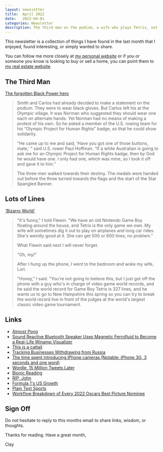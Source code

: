 ```yaml
---
layout: newsletter
title:  April 2022
date:   2022-04-01
categories: Newsletter
description: The third man on the podium, a wife who plays Tetris, not Pong, cattails bursting, Bionic Reading, the best commercial, movie-making details of the best picture nominees
---
```


This newsletter is a collection of things I have found in the last month that I enjoyed, found interesting, or simply wanted to share.

You can follow me more closely at [my personal website](http://claycarson.net "Personal Website") or if you or someone you know is looking to buy or sell a home, you can point them to [my real estate website](http://claycarson.com "Business Website ").

## The Third Man

[The forgotten Black Power hero](https://www.cnn.com/2012/04/24/sport/olympics-norman-black-power/index.html)

> Smith and Carlos had already decided to make a statement on the podium. They were to wear black gloves. But Carlos left his at the Olympic village. It was Norman who suggested they should wear one each on alternate hands. Yet Norman had no means of making a protest of his own. So he asked a member of the U.S. rowing team for his “Olympic Project for Human Rights” badge, so that he could show solidarity.
> 
> “He came up to me and said, ‘Have you got one of those buttons, mate,’ ” said U.S. rower Paul Hoffman. “If a white Australian is going to ask me for an Olympic Project for Human Rights badge, then by God he would have one. I only had one, which was mine, so I took it off and gave it to him.”
> 
> The three men walked towards their destiny. The medals were handed out before the three turned towards the flags and the start of the Star Spangled Banner.
 
## Lots of Lines

['Bizarro World'](https://archive.boston.com/news/globe/magazine/articles/2007/08/19/bizarro_world/)

> "It's funny," I told Flewin. "We have an old Nintendo Game Boy floating around the house, and Tetris is the only game we own. My wife will sometimes dig it out to play on airplanes and long car rides. She's weirdly good at it. She can get 500 or 600 lines, no problem."
> 
> What Flewin said next I will never forget.
> 
> "Oh, my!"
> 
> After I hung up the phone, I went to the bedroom and woke my wife, Lori.
> 
> "Honey," I said. "You're not going to believe this, but I just got off the phone with a guy who's in charge of video game world records, and he said the world record for Game Boy Tetris is 327 lines, and he wants us to go to New Hampshire this spring so you can try to break the world record live in front of the judges at the world's largest classic video game tournament.
 
## Links

- [Almost Pong](https://www.lessmilk.com/almost-pong/ "Almost Pong")
- [Sound Reactive Bluetooth Speaker Uses Magnetic Ferrofluid to Become a Real-Life Winamp Visualizer](https://gizmodo.com/sound-reactive-bluetooth-speaker-uses-magnetic-ferroflu-1846729756 "Sound Reactive Bluetooth Speaker Uses Magnetic Ferrofluid to Become a Real-Life Winamp Visualizer")
- [This is a cattail](https://twitter.com/gunsnrosesgirl3/status/1488473696419430408 "This is a cattail")
- [Tracking Businesses Withdrawing from Russia](https://www.coalitionforukraine.com "Tracking Businesses Withdrawing from Russia")
- [The time spent introducing iPhone cameras (Notable: iPhone 3G, 3 seconds and one word)](https://twitter.com/lee94josh/status/1501563774138036230/photo/1 "The time spent introducing iPhone cameras (Notable: iPhone 3G, 3 seconds and one word)")
- [Wordle, 15 Million Tweets Later](https://observablehq.com/@rlesser/wordle-twitter-exploration "Wordle, 15 Million Tweets Later")
- [Bionic Reading](https://bionic-reading.com "Bionic Reading")
- [RIP, John](https://twitter.com/lindseyyok/status/1504993824535457794 "RIP, John")
- [Formula 1's US Growth](https://threadreaderapp.com/thread/1505890197086552066.html "Formula 1's US Growth")
- [Plain Text Sports](https://plaintextsports.com "Plain Text Sports")
- [Workflow Breakdown of Every 2022 Oscars Best Picture Nominee](https://blog.frame.io/2022/03/28/oscars-2022-best-picture-workflows/ "Workflow Breakdown of Every 2022 Oscars Best Picture Nominee")

## Sign Off

Do not hesitate to reply to this months email to share links, wisdom, or thoughts.

Thanks for reading. Have a great month,

Clay